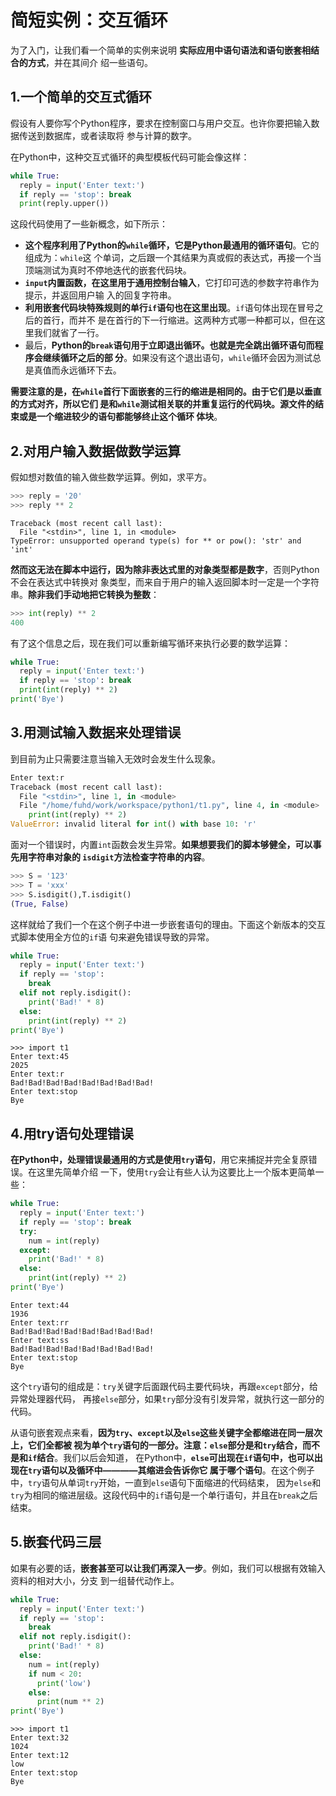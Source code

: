 简短实例：交互循环
================================================================================
为了入门，让我们看一个简单的实例来说明 **实际应用中语句语法和语句嵌套相结合的方式**，并在其间介
绍一些语句。

## 1.一个简单的交互式循环
假设有人要你写个Python程序，要求在控制窗口与用户交互。也许你要把输入数据传送到数据库，或者读取将
参与计算的数字。

在Python中，这种交互式循环的典型模板代码可能会像这样：
```python
while True:
  reply = input('Enter text:')
  if reply == 'stop': break
  print(reply.upper())
```
这段代码使用了一些新概念，如下所示：
+ **这个程序利用了Python的`while`循环，它是Python最通用的循环语句**。它的组成为：`while`这
个单词，之后跟一个其结果为真或假的表达式，再接一个当顶端测试为真时不停地迭代的嵌套代码块。
+ **`input`内置函数，在这里用于通用控制台输入**，它打印可选的参数字符串作为提示，并返回用户输
入的回复字符串。
+ **利用嵌套代码块特殊规则的单行`if`语句也在这里出现**。`if`语句体出现在冒号之后的首行，而并不
是在首行的下一行缩进。这两种方式哪一种都可以，但在这里我们就省了一行。
+ 最后，**Python的`break`语句用于立即退出循环。也就是完全跳出循环语句而程序会继续循环之后的部
分**。如果没有这个退出语句，`while`循环会因为测试总是真值而永远循环下去。

**需要注意的是，在`while`首行下面嵌套的三行的缩进是相同的。由于它们是以垂直的方式对齐，所以它们
是和`while`测试相关联的并重复运行的代码块。源文件的结束或是一个缩进较少的语句都能够终止这个循环
体块**。

## 2.对用户输入数据做数学运算
假如想对数值的输入做些数学运算。例如，求平方。
```python
>>> reply = '20'
>>> reply ** 2
```
```
Traceback (most recent call last):
  File "<stdin>", line 1, in <module>
TypeError: unsupported operand type(s) for ** or pow(): 'str' and 'int'
```
**然而这无法在脚本中运行，因为除非表达式里的对象类型都是数字**，否则Python不会在表达式中转换对
象类型，而来自于用户的输入返回脚本时一定是一个字符串。**除非我们手动地把它转换为整数**：
```python
>>> int(reply) ** 2
400
```
有了这个信息之后，现在我们可以重新编写循环来执行必要的数学运算：
```python
while True:
  reply = input('Enter text:')
  if reply == 'stop': break
  print(int(reply) ** 2)
print('Bye')
```

## 3.用测试输入数据来处理错误
到目前为止只需要注意当输入无效时会发生什么现象。
```python
Enter text:r
Traceback (most recent call last):
  File "<stdin>", line 1, in <module>
  File "/home/fuhd/work/workspace/python1/t1.py", line 4, in <module>
    print(int(reply) ** 2)
ValueError: invalid literal for int() with base 10: 'r'
```
面对一个错误时，内置`int`函数会发生异常。**如果想要我们的脚本够健全，可以事先用字符串对象的
`isdigit`方法检查字符串的内容**。
```python
>>> S = '123'
>>> T = 'xxx'
>>> S.isdigit(),T.isdigit()
(True, False)
```
这样就给了我们一个在这个例子中进一步嵌套语句的理由。下面这个新版本的交互式脚本使用全方位的`if`语
句来避免错误导致的异常。
```python
while True:
  reply = input('Enter text:')
  if reply == 'stop':
    break
  elif not reply.isdigit():
    print('Bad!' * 8)
  else:
    print(int(reply) ** 2)
print('Bye')
```
```
>>> import t1
Enter text:45
2025
Enter text:r
Bad!Bad!Bad!Bad!Bad!Bad!Bad!Bad!
Enter text:stop
Bye
```

## 4.用try语句处理错误
**在Python中，处理错误最通用的方式是使用`try`语句**，用它来捕捉并完全复原错误。在这里先简单介绍
一下，使用`try`会让有些人认为这要比上一个版本更简单一些：
```python
while True:
  reply = input('Enter text:')
  if reply == 'stop': break
  try:
    num = int(reply)
  except:
    print('Bad!' * 8)
  else:
    print(int(reply) ** 2)
print('Bye')
```
```
Enter text:44
1936
Enter text:rr
Bad!Bad!Bad!Bad!Bad!Bad!Bad!Bad!
Enter text:ss
Bad!Bad!Bad!Bad!Bad!Bad!Bad!Bad!
Enter text:stop
Bye
```
这个`try`语句的组成是：`try`关键字后面跟代码主要代码块，再跟`except`部分，给异常处理器代码，
再接`else`部分，如果`try`部分没有引发异常，就执行这一部分的代码。

从语句嵌套观点来看，**因为`try`、`except`以及`else`这些关键字全都缩进在同一层次上，它们全都被
视为单个`try`语句的一部分。注意：`else`部分是和`try`结合，而不是和`if`结合**。我们以后会知道，
在Python中，**`else`可出现在`if`语句中，也可以出现在`try`语句以及循环中————其缩进会告诉你它
属于哪个语句**。在这个例子中，`try`语句从单词`try`开始，一直到`else`语句下面缩进的代码结束，
因为`else`和`try`为相同的缩进层级。这段代码中的`if`语句是一个单行语句，并且在`break`之后结束。

## 5.嵌套代码三层
如果有必要的话，**嵌套甚至可以让我们再深入一步**。例如，我们可以根据有效输入资料的相对大小，分支
到一组替代动作上。
```python
while True:
  reply = input('Enter text:')
  if reply == 'stop':
    break
  elif not reply.isdigit():
    print('Bad!' * 8)
  else:
    num = int(reply)
    if num < 20:
      print('low')
    else:
      print(num ** 2)
print('Bye')
```
```
>>> import t1
Enter text:32
1024
Enter text:12
low
Enter text:stop
Bye
```
